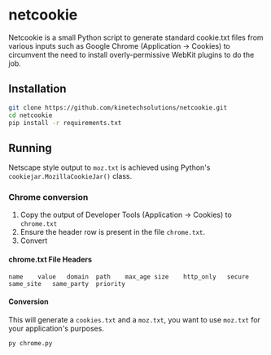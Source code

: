 # netcookie

Netcookie is a small Python script to generate standard cookie.txt files from various inputs such as Google Chrome (Application -> Cookies) to circumvent the need to install overly-permissive WebKit plugins to do the job.

## Installation

```sh
git clone https://github.com/kinetechsolutions/netcookie.git
cd netcookie
pip install -r requirements.txt
```

## Running

Netscape style output to `moz.txt` is achieved using Python's `cookiejar.MozillaCookieJar()` class.

### Chrome conversion

1. Copy the output of Developer Tools (Application -> Cookies) to `chrome.txt`
2. Ensure the header row is present in the file `chrome.txt`.
3. Convert

#### chrome.txt File Headers

```tsv
name	value	domain	path	max_age	size	http_only	secure	same_site	same_party	priority
```

#### Conversion

This will generate a `cookies.txt` and a `moz.txt`, you want to use `moz.txt` for your application's purposes.

```sh
py chrome.py
```